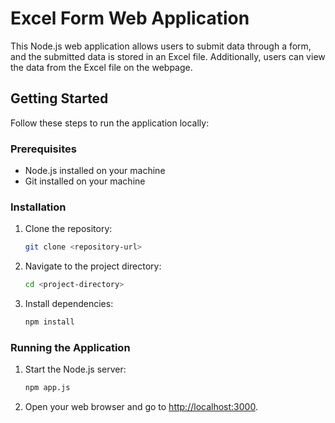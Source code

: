 # Excel Form Web Application

This Node.js web application allows users to submit data through a form, and the submitted data is stored in an Excel file. Additionally, users can view the data from the Excel file on the webpage.

## Getting Started

Follow these steps to run the application locally:

### Prerequisites

- Node.js installed on your machine
- Git installed on your machine

### Installation

1. Clone the repository:

   ```bash
   git clone <repository-url>
   ```

2. Navigate to the project directory:

   ```bash
   cd <project-directory>
   ```

3. Install dependencies:

   ```bash
   npm install
   ```

### Running the Application

1. Start the Node.js server:

   ```bash
   npm app.js
   ```

2. Open your web browser and go to [http://localhost:3000](http://localhost:3000).


